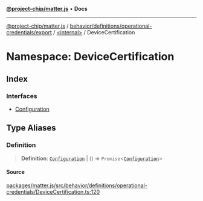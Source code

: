 [**@project-chip/matter.js**](../../../../../../../README.md) • **Docs**

***

[@project-chip/matter.js](../../../../../../../modules.md) / [behavior/definitions/operational-credentials/export](../../../README.md) / [\<internal\>](../../README.md) / DeviceCertification

# Namespace: DeviceCertification

## Index

### Interfaces

- [Configuration](interfaces/Configuration.md)

## Type Aliases

### Definition

> **Definition**: [`Configuration`](interfaces/Configuration.md) \| () => `Promise`\<[`Configuration`](interfaces/Configuration.md)\>

#### Source

[packages/matter.js/src/behavior/definitions/operational-credentials/DeviceCertification.ts:120](https://github.com/project-chip/matter.js/blob/7a8cbb56b87d4ccf34bec5a9a95ab40a1711324f/packages/matter.js/src/behavior/definitions/operational-credentials/DeviceCertification.ts#L120)
